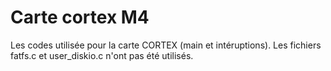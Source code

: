 # Carte cortex M4
Les codes utilisée pour la carte CORTEX (main et intéruptions). Les fichiers fatfs.c et user_diskio.c n'ont pas été utilisés.
